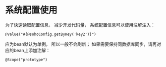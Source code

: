 系统配置使用
==========

为了快速读取配置信息， 减少开发代码量， 系统配置信息可以使用注解注入：

    @Value("#{@sohoConfig.getByKey('key2')}")

应为bean默认为单例， 所以一般不会刷新； 如果需要保持同数据库同步，请再对应的bean上添加注解：

    @Scope("prototype")
